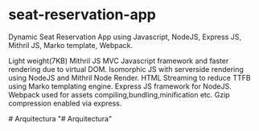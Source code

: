 # seat-reservation-app
Dynamic Seat Reservation App using Javascript, NodeJS, Express JS, Mithril JS, Marko template, Webpack.

Light weight(7KB) Mithril JS MVC Javascript framework and faster rendering due to virtual DOM. 
Isomorphic JS with serverside rendering using NodeJS and Mithril Node Render.
HTML Streaming to reduce TTFB using Marko templating engine.
Express JS framework for NodeJS.
Webpack used for assets compiling,bundling,minification etc.
Gzip compression enabled via express.

#   A r q u i t e c t u r a  
 "# Arquitectura" 
